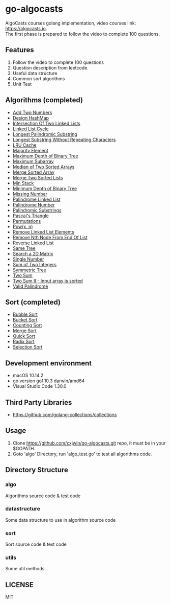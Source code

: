 # go-algocasts

AlgoCasts courses golang implementation, video courses
link: https://algocasts.io.  
The first phase is prepared to follow the video to complete 100 questions.

## Features

1. Follow the video to complete 100 questions
2. Question description from leetcode
3. Useful data structure
4. Common sort algorithms
5. Unit Test

## Algorithms (completed)

- [Add Two Numbers](https://github.com/cxjwin/go-algocasts/blob/master/algo/add_two_numbers.go)
- [Design HashMap](https://github.com/cxjwin/go-algocasts/blob/master/algo/design_hashmap.go)
- [Intersection Of Two Linked Lists](https://github.com/cxjwin/go-algocasts/blob/master/algo/intersection_of_two_linked_lists.go)
- [Linked List Cycle](https://github.com/cxjwin/go-algocasts/blob/master/algo/linked_list_cycle.go)
- [Longest Palindromic Substring](https://github.com/cxjwin/go-algocasts/blob/master/algo/longest_palindromic_substring.go)
- [Longest Substring Without Repeating Characters](https://github.com/cxjwin/go-algocasts/blob/master/algo/longest_substring_without_repeating_characters.go)
- [LRU Cache](https://github.com/cxjwin/go-algocasts/blob/master/algo/lru_cache.go)
- [Majority Element](https://github.com/cxjwin/go-algocasts/blob/master/algo/majority_element.go)
- [Maximum Depth of Binary Tree](https://github.com/cxjwin/go-algocasts/blob/master/algo/maximum_depth_of_binary_tree.go)
- [Maximum Subarray](https://github.com/cxjwin/go-algocasts/blob/master/algo/maximum_subarray.go)
- [Median of Two Sorted Arrays](https://github.com/cxjwin/go-algocasts/blob/master/algo/median_of_two_sorted_arrays.go)
- [Merge Sorted Array](https://github.com/cxjwin/go-algocasts/blob/master/algo/merge_sorted_array.go)
- [Merge Two Sorted Lists](https://github.com/cxjwin/go-algocasts/blob/master/algo/merge_two_sorted_lists.go)
- [Min Stack](https://github.com/cxjwin/go-algocasts/blob/master/algo/min_stack.go)
- [Minimum Depth of Binary Tree](https://github.com/cxjwin/go-algocasts/blob/master/algo/minimum_depth_of_binary_tree.go)
- [Missing Number](https://github.com/cxjwin/go-algocasts/blob/master/algo/missing_number.go)
- [Palindrome Linked List](https://github.com/cxjwin/go-algocasts/blob/master/algo/palindrome_linked_list.go)
- [Palindrome Number](https://github.com/cxjwin/go-algocasts/blob/master/algo/palindrome_number.go)
- [Palindromic Substrings](https://github.com/cxjwin/go-algocasts/blob/master/algo/palindromic_substrings.go)
- [Pascal's Triangle](https://github.com/cxjwin/go-algocasts/blob/master/algo/pascals_triangle.go)
- [Permutations](https://github.com/cxjwin/go-algocasts/blob/master/algo/permutations.go)
- [Pow(x, n)](https://github.com/cxjwin/go-algocasts/blob/master/algo/pow_x_n.go)
- [Remove Linked List Elements](https://github.com/cxjwin/go-algocasts/blob/master/algo/remove_linked_list_elements.go)
- [Remove Nth Node From End Of List](https://github.com/cxjwin/go-algocasts/blob/master/algo/remove_nth_node_from_end_of_list.go)
- [Reverse Linked List](https://github.com/cxjwin/go-algocasts/blob/master/algo/reverse_linked_list.go)
- [Same Tree](https://github.com/cxjwin/go-algocasts/blob/master/algo/same_tree.go)
- [Search a 2D Matrix](https://github.com/cxjwin/go-algocasts/blob/master/algo/search_a_2d_matrix.go)
- [Single Number](https://github.com/cxjwin/go-algocasts/blob/master/algo/single_number.go)
- [Sum of Two Integers](https://github.com/cxjwin/go-algocasts/blob/master/algo/sum_of_two_integers.go)
- [Symmetric Tree](https://github.com/cxjwin/go-algocasts/blob/master/algo/symmetric_tree.go)
- [Two Sum](https://github.com/cxjwin/go-algocasts/blob/master/algo/two_sum.go)
- [Two Sum II - Input array is sorted](https://github.com/cxjwin/go-algocasts/blob/master/algo/two_sum2.go)
- [Valid Palindrome](https://github.com/cxjwin/go-algocasts/blob/master/algo/valid_palindrome.go)

## Sort (completed)

- [Bubble Sort](https://github.com/cxjwin/go-algocasts/blob/master/sort/bubble_sort.go)
- [Bucket Sort](https://github.com/cxjwin/go-algocasts/blob/master/sort/bucket_sort.go)
- [Counting Sort](https://github.com/cxjwin/go-algocasts/blob/master/sort/counting_sort.go)
- [Merge Sort](https://github.com/cxjwin/go-algocasts/blob/master/sort/merge_sort.go)
- [Quick Sort](https://github.com/cxjwin/go-algocasts/blob/master/sort/quick_sort.go)
- [Radix Sort](https://github.com/cxjwin/go-algocasts/blob/master/sort/radix_sort.go)
- [Selection Sort](https://github.com/cxjwin/go-algocasts/blob/master/sort/selection_sort.go)

## Development environment

- macOS 10.14.2
- go version go1.10.3 darwin/amd64
- Visual Studio Code 1.30.0

## Third Party Libraries

- https://github.com/golang-collections/collections

## Usage

1. Clone https://github.com/cxjwin/go-algocasts.git repo, it must be in your $GOPATH.
2. Goto 'algo' Directory, run 'algo_test.go' to test all algorithms code.

## Directory Structure

### algo

Algorithms source code & test code

### datastructure

Some data structure to use in algorithm source code

### sort

Sort source code & test code

### utils

Some util methods

## LICENSE

MIT
